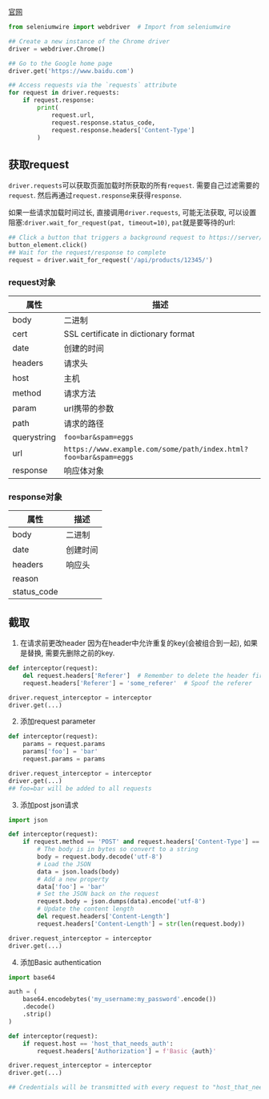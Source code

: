 [官网](https://github.com/wkeeling/selenium-wire)


```python
from seleniumwire import webdriver  # Import from seleniumwire

## Create a new instance of the Chrome driver
driver = webdriver.Chrome()

## Go to the Google home page
driver.get('https://www.baidu.com')

## Access requests via the `requests` attribute
for request in driver.requests:
    if request.response:
        print(
            request.url,
            request.response.status_code,
            request.response.headers['Content-Type']
        )
```




## 获取request
`driver.requests`可以获取页面加载时所获取的所有`request`. 需要自己过滤需要的`request`. 然后再通过`request.response`来获得`response`.

如果一些请求加载时间过长, 直接调用`driver.requests`, 可能无法获取, 可以设置阻塞:`driver.wait_for_request(pat, timeout=10)`, `pat`就是要等待的url:
```python
## Click a button that triggers a background request to https://server/api/products/12345/
button_element.click()
## Wait for the request/response to complete
request = driver.wait_for_request('/api/products/12345/')
```


### request对象
属性|描述
--|--
body|二进制
cert|SSL certificate in dictionary format
date|创建的时间
headers|请求头
host|主机
method|请求方法
param|url携带的参数
path|请求的路径
querystring|`foo=bar&spam=eggs`
url|`https://www.example.com/some/path/index.html?foo=bar&spam=eggs`
response|响应体对象



### response对象
属性|描述
--|--
body|二进制
date|创建时间
headers|响应头
reason|
status_code|




## 截取
1. 在请求前更改header
因为在header中允许重复的key(会被组合到一起), 如果是替换, 需要先删除之前的key.
```python
def interceptor(request):
    del request.headers['Referer']  # Remember to delete the header first
    request.headers['Referer'] = 'some_referer'  # Spoof the referer

driver.request_interceptor = interceptor
driver.get(...)
```

2. 添加request parameter

```python
def interceptor(request):
    params = request.params
    params['foo'] = 'bar'
    request.params = params

driver.request_interceptor = interceptor
driver.get(...)
## foo=bar will be added to all requests
```

3. 添加post json请求

```python
import json

def interceptor(request):
    if request.method == 'POST' and request.headers['Content-Type'] == 'application/json':
        # The body is in bytes so convert to a string
        body = request.body.decode('utf-8')
        # Load the JSON
        data = json.loads(body)
        # Add a new property
        data['foo'] = 'bar'
        # Set the JSON back on the request
        request.body = json.dumps(data).encode('utf-8')
        # Update the content length
        del request.headers['Content-Length']
        request.headers['Content-Length'] = str(len(request.body))

driver.request_interceptor = interceptor
driver.get(...)
```


4. 添加Basic authentication

```python
import base64

auth = (
    base64.encodebytes('my_username:my_password'.encode())
    .decode()
    .strip()
)

def interceptor(request):
    if request.host == 'host_that_needs_auth':
        request.headers['Authorization'] = f'Basic {auth}'

driver.request_interceptor = interceptor
driver.get(...)

## Credentials will be transmitted with every request to "host_that_needs_auth"
```